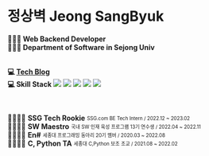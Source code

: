 # 정상벽 Jeong SangByuk

**🙆🏻‍♂️ Web Backend Developer**<br/>
**🙆🏻‍♂️ Department of Software in Sejong Univ**<br/><br/>

**💻 [Tech Blog](https://byuk.dev/)**<br/>
**💻 Skill Stack**
<img src="https://img.shields.io/badge/Java-003366"/></a>
<img src="https://img.shields.io/badge/Spring-6DB33F"/></a>
<img src="https://img.shields.io/badge/JPA-13C100"/></a>
<img src="https://img.shields.io/badge/MySQL-4479A1"/></a>
<img src="https://img.shields.io/badge/AWS-232F3E"/></a>

<br/>

👨‍👨‍👦‍👦  **SSG Tech Rookie** <sub><sup>SSG.com BE Tech Intern / 2022.12 ~ 2023.02</sup></sub>   
👨‍👨‍👦‍👦  **SW Maestro** <sub><sup>국내 SW 인재 육성 프로그램 13기 연수생 / 2022.04 ~ 2022.11</sup></sub>   
👨‍👨‍👦‍👦  **En#** <sub><sup>세종대 프로그래밍 동아리 20기 멤버 / 2020.03 ~ 2022.08</sup></sub>   
👨‍👨‍👦‍👦  **C, Python TA** <sub><sup>세종대 C,Python 보조 조교 / 2021.08 ~ 2022.02</sup></sub>   
